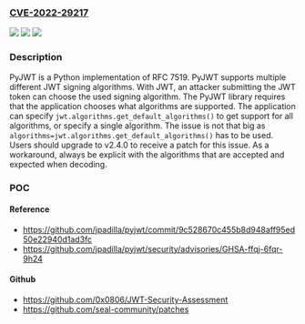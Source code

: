### [CVE-2022-29217](https://cve.mitre.org/cgi-bin/cvename.cgi?name=CVE-2022-29217)
![](https://img.shields.io/static/v1?label=Product&message=pyjwt&color=blue)
![](https://img.shields.io/static/v1?label=Version&message=n%2Fa&color=blue)
![](https://img.shields.io/static/v1?label=Vulnerability&message=CWE-327%3A%20Use%20of%20a%20Broken%20or%20Risky%20Cryptographic%20Algorithm&color=brighgreen)

### Description

PyJWT is a Python implementation of RFC 7519. PyJWT supports multiple different JWT signing algorithms. With JWT, an attacker submitting the JWT token can choose the used signing algorithm. The PyJWT library requires that the application chooses what algorithms are supported. The application can specify `jwt.algorithms.get_default_algorithms()` to get support for all algorithms, or specify a single algorithm. The issue is not that big as `algorithms=jwt.algorithms.get_default_algorithms()` has to be used. Users should upgrade to v2.4.0 to receive a patch for this issue. As a workaround, always be explicit with the algorithms that are accepted and expected when decoding.

### POC

#### Reference
- https://github.com/jpadilla/pyjwt/commit/9c528670c455b8d948aff95ed50e22940d1ad3fc
- https://github.com/jpadilla/pyjwt/security/advisories/GHSA-ffqj-6fqr-9h24

#### Github
- https://github.com/0x0806/JWT-Security-Assessment
- https://github.com/seal-community/patches

